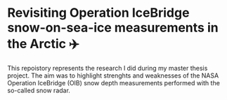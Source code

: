 # Revisiting Operation IceBridge snow-on-sea-ice measurements in the Arctic ✈️

This repoistory represents the research I did during my master thesis project. The aim was to highlight strenghts and weaknesses of the NASA Operation IceBridge (OIB) snow depth measurements performed with the so-called snow radar. 